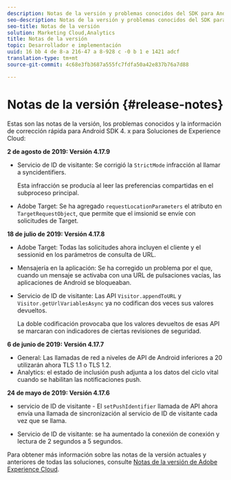 ```yaml
---
description: Notas de la versión y problemas conocidos del SDK para Android 4.x para soluciones de Experience Cloud.
seo-description: Notas de la versión y problemas conocidos del SDK para Android 4.x para soluciones de Experience Cloud.
seo-title: Notas de la versión
solution: Marketing Cloud,Analytics
title: Notas de la versión
topic: Desarrollador e implementación
uuid: 16 bb 4 de 8-a 216-47 a 8-928 c -0 b 1 e 1421 adcf
translation-type: tm+mt
source-git-commit: 4c68e3fb3687a555fc7fdfa50a42e837b76a7d88

---
```



# Notas de la versión {#release-notes}

Estas son las notas de la versión, los problemas conocidos y la información de corrección rápida para Android SDK 4. x para Soluciones de Experience Cloud:

**2 de agosto de 2019: Versión 4.17.9**

* Servicio de ID de visitante: Se corrigió la `StrictMode` infracción al llamar a syncidentifiers.

   Esta infracción se producía al leer las preferencias compartidas en el subproceso principal.

* Adobe Target: Se ha agregado `requestLocationParameters` el atributo en `TargetRequestObject`, que permite que el imsionid se envíe con solicitudes de Target.

**18 de julio de 2019: Versión 4.17.8**

* Adobe Target: Todas las solicitudes ahora incluyen el cliente y el sessionid en los parámetros de consulta de URL.
* Mensajería en la aplicación: Se ha corregido un problema por el que, cuando un mensaje se activaba con una URL de pulsaciones vacías, las aplicaciones de Android se bloqueaban.
* Servicio de ID de visitante: Las API `Visitor.appendToURL` y `Visitor.getUrlVariablesAsync` ya no codifican dos veces sus valores devueltos.

   La doble codificación provocaba que los valores devueltos de esas API se marcaran con indicadores de ciertas revisiones de seguridad.

**6 de junio de 2019: Versión 4.17.7**

* General: Las llamadas de red a niveles de API de Android inferiores a 20 utilizarán ahora TLS 1.1 o TLS 1.2.
* Analytics: el estado de inclusión push adjunta a los datos del ciclo vital cuando se habilitan las notificaciones push.

**24 de mayo de 2019: Versión 4.17.6**

* servicio de ID de visitante - El
   `setPushIdentifier` llamada de API ahora envía una
llamada de sincronización al servicio de ID de visitante cada vez que se llama.

* Servicio de ID de visitante: se ha aumentado la conexión de conexión y lectura
de 2 segundos a 5 segundos.


Para obtener más información sobre las notas de la versión actuales y anteriores de todas las soluciones, consulte [Notas de la versión de Adobe Experience Cloud](https://marketing.adobe.com/resources/help/en_US/whatsnew/).
